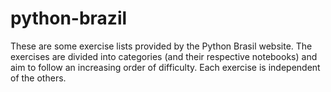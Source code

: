 # python-brazil
These are some exercise lists provided by the Python Brasil website. The exercises are divided into categories (and their respective notebooks) and aim to follow an increasing order of difficulty. Each exercise is independent of the others.
